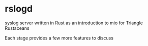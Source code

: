 # rslogd
syslog server written in Rust as an introduction to mio for Triangle Rustaceans

Each stage provides a few more features to discuss

